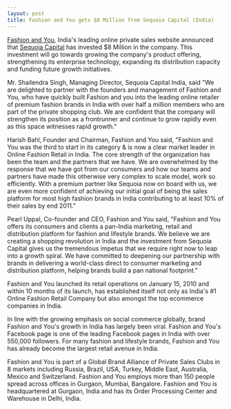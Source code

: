 ```yaml
---
layout: post
title: Fashion and You gets $8 Million from Sequoia Capital (India)
---
```


<a href="http://www.fashionandyou.com/">Fashion and You</a>, India's leading online private sales website announced that <a href="http://www.sequoiacap.com/india">Sequoia Capital</a> has invested $8 Million in the company. This investment will go towards growing the company's product offering, strengthening its enterprise technology, expanding its distribution capacity and funding future growth initiatives.

Mr. Shailendra Singh, Managing Director, Sequoia Capital India, said "We are delighted to partner with the founders and management of Fashion and You, who have quickly built Fashion and you into the leading online retailer of premium fashion brands in India with over half a million members who are part of the private shopping club. We are confident that the company will strengthen its position as a frontrunner and continue to grow rapidly even as this space witnesses rapid growth."

Harish Bahl, Founder and Chairman, Fashion and You said, "Fashion and You was the third to start in its category & is now a clear market leader in Online Fashion Retail in India. The core strength of the organization has been the team and the partners that we have. We are overwhelmed by the response that we have got from our consumers and how our teams and partners have made this otherwise very complex to scale model, work so efficiently. With a premium partner like Sequoia now on board with us, we are even more confident of achieving our initial goal of being the sales platform for most high fashion brands in India contributing to at least 10% of their sales by end 2011."

Pearl Uppal, Co-founder and CEO, Fashion and You said, "Fashion and You offers its consumers and clients a pan-India marketing, retail and distribution platform for fashion and lifestyle brands. We believe we are creating a shopping revolution in India and the investment from Sequoia Capital gives us the tremendous impetus that we require right now to leap into a growth spiral. We have committed to deepening our partnership with brands in delivering a world-class direct to consumer marketing and distribution platform, helping brands build a pan national footprint."

Fashion and You launched its retail operations on January 15, 2010 and within 10 months of its launch, has established itself not only as India's #1 Online Fashion Retail Company but also amongst the top ecommerce companies in India.

In line with the growing emphasis on social commerce globally, brand Fashion and You's growth in India has largely been viral. Fashion and You's Facebook page is one of the leading Facebook pages in India with over 550,000 followers.  For many fashion and lifestyle brands, Fashion and You has already become the largest retail avenue in India.

Fashion and You is part of a Global Brand Alliance of Private Sales Clubs in 8 markets including Russia, Brazil, USA, Turkey, Middle East, Australia, Mexico and Switzerland.  Fashion and You employs more than 150 people spread across offices in Gurgaon, Mumbai, Bangalore. Fashion and You is headquartered at Gurgaon, India and has its Order Processing Center and Warehouse in Delhi, India.
